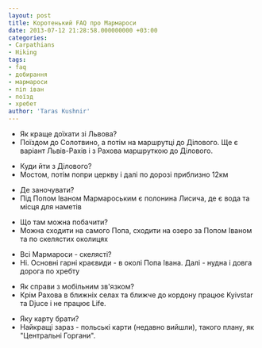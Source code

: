 ```yaml
---
layout: post
title: Коротенький FAQ про Мармароси
date: 2013-07-12 21:28:58.000000000 +03:00
categories:
- Carpathians
- Hiking
tags:
- faq
- добирання
- мармароси
- піп іван
- поїзд
- хребет
author: 'Taras Kushnir'
---
```

<ul>
<li>Як краще доїхати зі Львова?</li>
<li>Поїздом до Солотвино, а потім на маршрутці до Ділового. Ще є варіант Львів-Рахів і з Рахова маршруткою до Ділового.</li>
</ul>
<ul>
<li>Куди йти з Ділового?</li>
<li>Мостом, потім попри церкву і далі по дорозі приблизно 12км</li>
</ul>
<ul>
<li>Де заночувати?</li>
<li>Під Попом Іваном Мармароським є полонина Лисича, де є вода та місця для наметів</li>
</ul>
<ul>
<li>Що там можна побачити?</li>
<li>Можна сходити на самого Попа, сходити на озеро за Попом Іваном та по скелястих околицях</li>
</ul>
<ul>
<li>Всі Мармароси - скелясті?</li>
<li>Ні. Основні гарні краєвиди - в околі Попа Івана. Далі - нудна і довга дорога по хребту</li>
</ul>
<ul>
<li>Як справи з мобільним зв'язком?</li>
<li>Крім Рахова в ближніх селах та ближче до кордону працює Kyivstar та Djuce і не працює Life.</li>
</ul>
<ul>
<li>Яку карту брати?</li>
<li>Найкращі зараз - польські карти (недавно вийшли), такого плану, як "Центральні Горгани".</li>
</ul>
